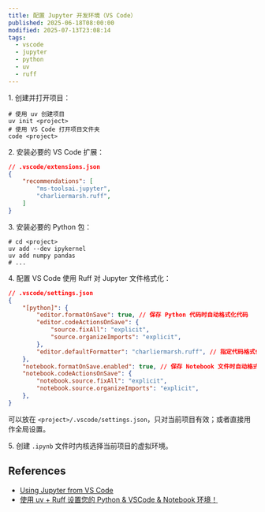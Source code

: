 ```yaml
---
title: 配置 Jupyter 开发环境（VS Code）
published: 2025-06-18T08:00:00
modified: 2025-07-13T23:08:14
tags:
  - vscode
  - jupyter
  - python
  - uv
  - ruff
---
```


1\. 创建并打开项目：

```shell
# 使用 uv 创建项目
uv init <project>
# 使用 VS Code 打开项目文件夹
code <project>
```

2\. 安装必要的 VS Code 扩展：

```json
// .vscode/extensions.json
{
    "recommendations": [
        "ms-toolsai.jupyter",
        "charliermarsh.ruff",
    ]
}
```

3\. 安装必要的 Python 包：

```shell
# cd <project>
uv add --dev ipykernel
uv add numpy pandas
# ...
```

4\. 配置 VS Code 使用 Ruff 对 Jupyter 文件格式化：

```json
// .vscode/settings.json
{
    "[python]": {
        "editor.formatOnSave": true, // 保存 Python 代码时自动格式化代码
        "editor.codeActionsOnSave": {
            "source.fixAll": "explicit",
            "source.organizeImports": "explicit",
        },
        "editor.defaultFormatter": "charliermarsh.ruff", // 指定代码格式化工具为 Ruff
    },
    "notebook.formatOnSave.enabled": true, // 保存 Notebook 文件时自动格式化代码
    "notebook.codeActionsOnSave": {
        "notebook.source.fixAll": "explicit",
        "notebook.source.organizeImports": "explicit",
    },
}
```

可以放在 `<project>/.vscode/settings.json`，只对当前项目有效；或者直接用作全局设置。

5\. 创建 `.ipynb` 文件时内核选择当前项目的虚拟环境。

## References

- [Using Jupyter from VS Code](https://docs.astral.sh/uv/guides/integration/jupyter/#using-jupyter-from-vs-code)
- [使用 uv + Ruff 设置您的 Python & VSCode & Notebook 环境！](https://qiita.com/dorimiamn/items/846fcc93e17dfea26d7d)